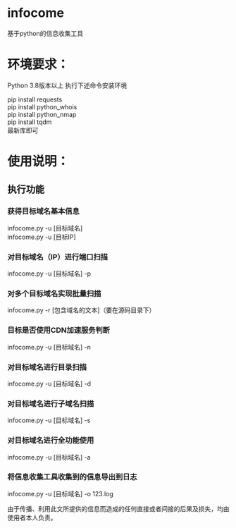 # infocome
基于python的信息收集工具

# 环境要求：
Python 3.8版本以上
执行下述命令安装环境

pip install requests  
pip install python_whois  
pip install python_nmap  
pip install tqdm  
最新库即可

# 使用说明：
## 执行功能
### 获得目标域名基本信息
infocome.py -u [目标域名]  
infocome.py -u [目标IP]
### 对目标域名（IP）进行端口扫描
infocome.py -u [目标域名] -p  
### 对多个目标域名实现批量扫描
infocome.py -r [包含域名的文本]（要在源码目录下）  
### 目标是否使用CDN加速服务判断
infocome.py -u [目标域名] -n  
### 对目标域名进行目录扫描
infocome.py -u [目标域名] -d  
### 对目标域名进行子域名扫描
infocome.py -u [目标域名] -s  
### 对目标域名进行全功能使用
infocome.py -u [目标域名] -a  
### 将信息收集工具收集到的信息导出到日志
infocome.py -u [目标域名] -o 123.log  

由于传播、利用此文所提供的信息而造成的任何直接或者间接的后果及损失，均由使用者本人负责。

